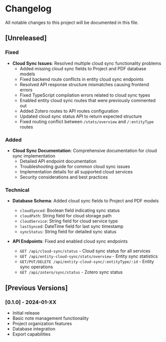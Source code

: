# Changelog

All notable changes to this project will be documented in this file.

## [Unreleased]

### Fixed
- **Cloud Sync Issues**: Resolved multiple cloud sync functionality problems
  - Added missing cloud sync fields to Project and PDF database models
  - Fixed backend route conflicts in entity cloud sync endpoints
  - Resolved API response structure mismatches causing frontend errors
  - Fixed TypeScript compilation errors related to cloud sync types
  - Enabled entity cloud sync routes that were previously commented out
  - Added Zotero routes to API routes configuration
  - Updated cloud sync status API to return expected structure
  - Fixed routing conflict between `/stats/overview` and `/:entityType` routes

### Added
- **Cloud Sync Documentation**: Comprehensive documentation for cloud sync implementation
  - Detailed API endpoint documentation
  - Troubleshooting guide for common cloud sync issues
  - Implementation details for all supported cloud services
  - Security considerations and best practices

### Technical
- **Database Schema**: Added cloud sync fields to Project and PDF models
  - `cloudSynced`: Boolean field indicating sync status
  - `cloudPath`: String field for cloud storage path
  - `cloudService`: String field for cloud service type
  - `lastSynced`: DateTime field for last sync timestamp
  - `syncStatus`: String field for detailed sync status

- **API Endpoints**: Fixed and enabled cloud sync endpoints
  - `GET /api/cloud-sync/status` - Cloud sync status for all services
  - `GET /api/entity-cloud-sync/stats/overview` - Entity sync statistics
  - `GET/PUT/DELETE /api/entity-cloud-sync/:entityType/:id` - Entity sync operations
  - `GET /api/zotero/sync/status` - Zotero sync status

## [Previous Versions]

### [0.1.0] - 2024-01-XX
- Initial release
- Basic note management functionality
- Project organization features
- Database integration
- Export capabilities 